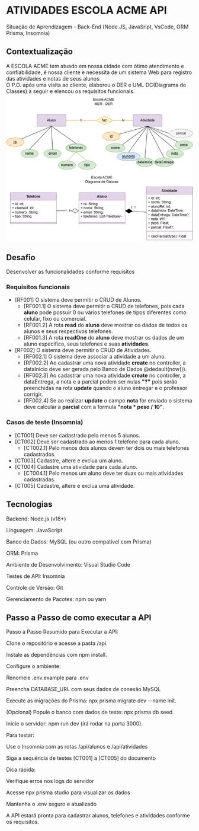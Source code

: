 # ATIVIDADES ESCOLA ACME API
Situação de Aprendizagem - Back-End (Node.JS, JavaSript, VsCode, ORM Prisma, Insomnia)
## Contextualização
A ESCOLA ACME tem atuado em nossa cidade com ótimo atendimento e confiabilidade, é nossa cliente e necessita de um sistema Web para registro das atividades e notas de seus alunos.<br>O P.O. após uma visita ao cliente, elaborou o DER e UML DC(Diagrama de Classes) a seguir e elencou os requisitos funcionais.<br>
![DER e DC](./docs/der-dc.png)
## Desafio
Desenvolver as funcionalidades conforme requisitos

### Requisitos funcionais
- [RF001] O sistema deve permitir o CRUD de Alunos.
    - [RF001.1] O sistema deve permitir o CRUD de telefones, pois cada **aluno** pode possuir 0 ou vários telefones de tipos diferentes como celular, fixo ou comercial.
    - [RF001.2] A rota **read** do **aluno** deve mostrar os dados de todos os alunos e seus respectivos telefones.
    - [RF001.3] A rota **readOne** do **aluno** deve mostrar os dados de um aluno específico, seus telefones e suas **atividades**.
- [RF002] O sistema deve permitir o CRUD de Atividades.
    - [RF002.1] O sistema deve associar a atividade a um aluno.
    - [RF002.2] Ao cadastrar uma nova atividade **create** no controller, a dataInicio deve ser gerada pelo Banco de Dados @dedault(now()).
    - [RF002.3] Ao cadastrar uma nova atividade **create** no controller, a dataEntrega, a nota e a parcial podem ser nulas **"?"** pois serão preenchidas na rota **update** quando o aluno entregar e o professor corrigir.
    - [RF002.4] Se ao realizar **update** o campo **nota** for enviado o sistema deve calcular a **parcial** com a formula **"nota * peso / 10"**.

### Casos de teste (Insomnia)
- [CT001] Deve ser cadastrado pelo menos 5 alunos.
- [CT002] Deve ser cadastrado ao menos 1 telefone para cada aluno.
    - [CT002.1] Pelo menos dois alunos devem ter dois ou mais telefones cadastrados.
- [CT003] Cadastre, altere e exclua um aluno.
- [CT004] Cadastre uma atividade para cada aluno.
    - [CT004.1] Pelo menos um aluno deve ter duas ou mais atividades cadastradas.
- [CT005] Cadastre, altere e exclua uma atividade.

## Tecnologias
Backend: Node.js (v18+)

Linguagem: JavaScript

Banco de Dados: MySQL (ou outro compatível com Prisma)

ORM: Prisma

Ambiente de Desenvolvimento: Visual Studio Code

Testes de API: Insomnia

Controle de Versão: Git

Gerenciamento de Pacotes: npm ou yarn

## Passo a Passo de como executar a API

Passo a Passo Resumido para Executar a API:

Clone o repositório e acesse a pasta /api.

Instale as dependências com npm install.

Configure o ambiente:

Renomeie .env.example para .env

Preencha DATABASE_URL com seus dados de conexão MySQL

Execute as migrações do Prisma: npx prisma migrate dev --name init.

(Opcional) Popule o banco com dados de teste: npx prisma db seed.

Inicie o servidor: npm run dev (irá rodar na porta 3000).

Para testar:

Use o Insomnia com as rotas /api/alunos e /api/atividades

Siga a sequência de testes [CT001] a [CT005] do documento

Dica rápida:

Verifique erros nos logs do servidor

Acesse npx prisma studio para visualizar os dados

Mantenha o .env seguro e atualizado

A API estará pronta para cadastrar alunos, telefones e atividades conforme os requisitos.
